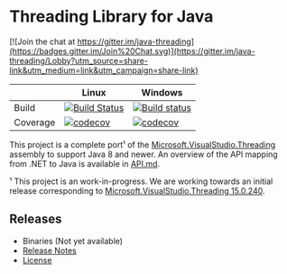 # Threading Library for Java

[![Join the chat at https://gitter.im/java-threading](https://badges.gitter.im/Join%20Chat.svg)](https://gitter.im/java-threading/Lobby?utm_source=share-link&utm_medium=link&utm_campaign=share-link)

|   | Linux | Windows |
| --- | --- | --- |
| Build | [![Build Status](https://travis-ci.org/tunnelvisionlabs/java-threading.svg?branch=master)](https://travis-ci.org/tunnelvisionlabs/java-threading) | [![Build status](https://ci.appveyor.com/api/projects/status/2p2l9l415aiy4elw/branch/master?svg=true)](https://ci.appveyor.com/project/sharwell/java-threading/branch/master) |
| Coverage | [![codecov](https://codecov.io/gh/tunnelvisionlabs/java-threading/branch/master/graph/badge.svg?flag=linux)](https://codecov.io/gh/tunnelvisionlabs/java-threading) | [![codecov](https://codecov.io/gh/tunnelvisionlabs/java-threading/branch/master/graph/badge.svg?flag=windows)](https://codecov.io/gh/tunnelvisionlabs/java-threading) |

This project is a complete port¹ of the [Microsoft.VisualStudio.Threading][1] assembly to support Java 8 and newer. An
overview of the API mapping from .NET to Java is available in [API.md][2].

¹ This project is an work-in-progress. We are working towards an initial release corresponding to
[Microsoft.VisualStudio.Threading 15.0.240][3].

[1]: https://www.nuget.org/packages/Microsoft.VisualStudio.Threading
[2]: https://github.com/tunnelvisionlabs/java-threading/blob/master/API.md
[3]: https://www.nuget.org/packages/Microsoft.VisualStudio.Threading/15.0.240

## Releases

* Binaries (Not yet available)
* [Release Notes](https://github.com/tunnelvisionlabs/java-threading/releases)
* [License](https://github.com/tunnelvisionlabs/java-threading/blob/master/LICENSE)
